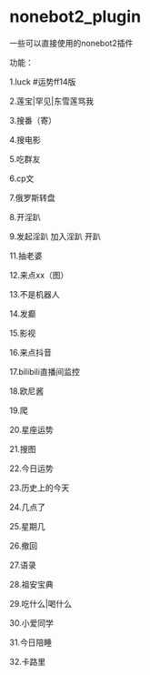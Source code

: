# nonebot2_plugin
一些可以直接使用的nonebot2插件

功能：

1.luck   #运势ff14版

2.莲宝|罕见|东雪莲骂我

3.搜番（寄）

4.搜电影

5.吃群友

6.cp文

7.俄罗斯转盘

8.开淫趴

9.发起淫趴 加入淫趴 开趴

11.抽老婆

12.来点xx（图）

13.不是机器人

14.发癫

15.影视

16.来点抖音

17.bilibili直播间监控

18.欧尼酱

19.爬

20.星座运势

21.搜图

22.今日运势

23.历史上的今天

24.几点了

25.星期几

26.撤回

27.语录

28.祖安宝典

29.吃什么|喝什么

30.小爱同学

31.今日陪睡

32.卡路里
